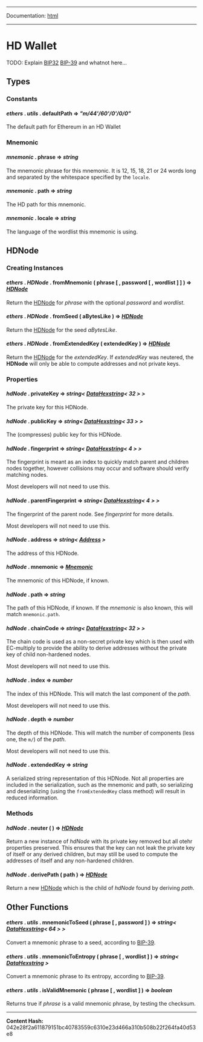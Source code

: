 -----

Documentation: [html](https://docs-beta.ethers.io/)

-----

HD Wallet
=========


TODO: Explain [BIP32](../../../Users/ricmoo/Development/ethers/ethers.js-v5/https:/github.com/bitcoin/bips/blob/master/bip-0032.mediawiki) [BIP-39](../../../Users/ricmoo/Development/ethers/ethers.js-v5/https:/en.bitcoin.it/wiki/BIP_0039) and whatnot here...


Types
-----



### Constants



#### *ethers* . *utils* . **defaultPath** **=>** *"m/44'/60'/0'/0/0"*

The default path for Ethereum in an HD Wallet




### Mnemonic



#### *mnemonic* . **phrase** **=>** *string*

The mnemonic phrase for this mnemonic. It is 12, 15, 18, 21 or 24 words long
and separated by the whitespace specified by the `locale`.




#### *mnemonic* . **path** **=>** *string*

The HD path for this mnemonic.




#### *mnemonic* . **locale** **=>** *string*

The language of the wordlist this mnemonic is using.




HDNode
------



### Creating Instances



#### *ethers* . *HDNode* . **fromMnemonic** ( phrase [  , password [  , wordlist ]  ]  )  **=>** *[HDNode](./)*

Return the [HDNode](./) for *phrase* with the optional *password*
and *wordlist*.




#### *ethers* . *HDNode* . **fromSeed** ( aBytesLike )  **=>** *[HDNode](./)*

Return the [HDNode](./) for the seed *aBytesLike*.




#### *ethers* . *HDNode* . **fromExtendedKey** ( extendedKey )  **=>** *[HDNode](./)*

Return the [HDNode](./) for the *extendedKey*. If *extendedKey* was
neutered, the **HDNode** will only be able to compute addresses and not
private keys.




### Properties



#### *hdNode* . **privateKey** **=>** *string< [DataHexstring](../bytes)< 32 > >*

The private key for this HDNode.




#### *hdNode* . **publicKey** **=>** *string< [DataHexstring](../bytes)< 33 > >*

The (compresses) public key for this HDNode.




#### *hdNode* . **fingerprint** **=>** *string< [DataHexstring](../bytes)< 4 > >*

The fingerprint is meant as an index to quickly match parent and
children nodes together, however collisions may occur and software
should verify matching nodes.

Most developers will not need to use this.




#### *hdNode* . **parentFingerprint** **=>** *string< [DataHexstring](../bytes)< 4 > >*

The fingerprint of the parent node. See *fingerprint* for more
details.

Most developers will not need to use this.




#### *hdNode* . **address** **=>** *string< [Address](../address) >*

The address of this HDNode.




#### *hdNode* . **mnemonic** **=>** *[Mnemonic](./)*

The mnemonic of this HDNode, if known.




#### *hdNode* . **path** **=>** *string*

The path of this HDNode, if known. If the *mnemonic* is also known,
this will match `mnemonic.path`.




#### *hdNode* . **chainCode** **=>** *string< [DataHexstring](../bytes)< 32 > >*

The chain code is used as a non-secret private key which is then used
with EC-multiply to provide the ability to derive addresses without
the private key of child non-hardened nodes.

Most developers will not need to use this.




#### *hdNode* . **index** **=>** *number*

The index of this HDNode. This will match the last component of
the *path*.

Most developers will not need to use this.




#### *hdNode* . **depth** **=>** *number*

The depth of this HDNode. This will match the number of components
(less one, the `m/`) of the *path*.

Most developers will not need to use this.




#### *hdNode* . **extendedKey** **=>** *string*

A serialized string representation of this HDNode. Not all properties
are included in the serialization, such as the mnemonic and path, so
serializing and deserializing (using the `fromExtendedKey` class
method) will result in reduced information.




### Methods



#### *hdNode* . **neuter** (  )  **=>** *[HDNode](./)*

Return a new instance of *hdNode* with its private key removed
but all otehr properties preserved. This ensures that the key
can not leak the private key of itself or any derived children,
but may still be used to compute the addresses of itself and
any non-hardened children.




#### *hdNode* . **derivePath** ( path )  **=>** *[HDNode](./)*

Return a new [HDNode](./) which is the child of *hdNode* found
by deriving *path*.




Other Functions
---------------



#### *ethers* . *utils* . **mnemonicToSeed** ( phrase [  , password ]  )  **=>** *string< [DataHexstring](../bytes)< 64 > >*

Convert a mnemonic phrase to a seed, according to [BIP-39](../../../Users/ricmoo/Development/ethers/ethers.js-v5/https:/en.bitcoin.it/wiki/BIP_0039).




#### *ethers* . *utils* . **mnemonicToEntropy** ( phrase [  , wordlist ]  )  **=>** *string< [DataHexstring](../bytes) >*

Convert a mnemonic phrase to its entropy, according to [BIP-39](../../../Users/ricmoo/Development/ethers/ethers.js-v5/https:/en.bitcoin.it/wiki/BIP_0039).




#### *ethers* . *utils* . **isValidMnemonic** ( phrase [  , wordlist ]  )  **=>** *boolean*

Returns true if *phrase* is a valid mnemonic phrase, by
testing the checksum.





-----
**Content Hash:** 042e28f2a611879151bc40783559c6310e23d466a310b508b22f264fa40d53e8